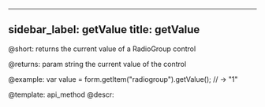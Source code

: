 
---
sidebar_label: getValue
title: getValue
---          

@short: returns the current value of a RadioGroup control



@returns:
param   string     the current value of the control

@example:
var value = form.getItem("radiogroup").getValue();
// -> "1"



@template: api_method
@descr:


